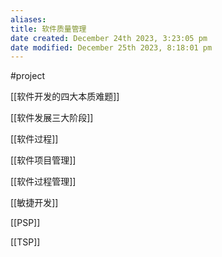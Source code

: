 ```yaml
---
aliases: 
title: 软件质量管理
date created: December 24th 2023, 3:23:05 pm
date modified: December 25th 2023, 8:18:01 pm
---
```

#project 

[[软件开发的四大本质难题]]

[[软件发展三大阶段]]

[[软件过程]]

[[软件项目管理]]

[[软件过程管理]]

[[敏捷开发]]

[[PSP]]

[[TSP]]